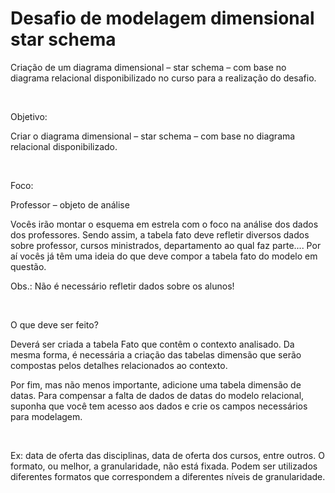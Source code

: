# Desafio de modelagem dimensional star schema
<p>Criação de um diagrama dimensional – star schema – com base no diagrama relacional disponibilizado no curso para a realização do  desafio.</p>
<br>
<p>Objetivo:</p>

<p>Criar o diagrama dimensional – star schema – com base no diagrama relacional disponibilizado.</p>
<br>
<p>Foco:</p>

<p>Professor – objeto de análise</p>

<p>Vocês irão montar o esquema em estrela com o foco na análise dos dados dos professores. Sendo assim, a tabela fato deve refletir diversos dados sobre professor, cursos ministrados, departamento ao qual faz parte.... Por aí vocês já têm uma ideia do que deve compor a tabela fato do modelo em questão.</p>

<p>Obs.: Não é necessário refletir dados sobre os alunos!</p>
<br>
<p>O que deve ser feito?</p>

<p>Deverá ser criada a tabela Fato que contêm o contexto analisado. Da mesma forma, é necessária a criação das tabelas dimensão que serão compostas pelos detalhes relacionados ao contexto.</p>

<p>Por fim, mas não menos importante, adicione uma tabela dimensão de datas. Para compensar a falta de dados de datas do modelo relacional, suponha que você tem acesso aos dados e crie os campos necessários para modelagem.</p>
<br>
<p>Ex: data de oferta das disciplinas, data de oferta dos cursos, entre outros. O formato, ou melhor, a granularidade, não está fixada. Podem ser utilizados diferentes formatos que correspondem a diferentes níveis de granularidade.</p>
